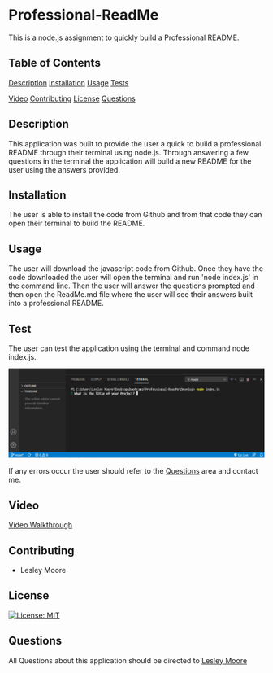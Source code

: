# Professional-ReadMe

This is a node.js assignment to quickly build a Professional README. 

## Table of Contents 

 [Description](#Description)
 [Installation](#Installation)
 [Usage](#Usage)
 [Tests](#Tests)
 
 [Video](#Video)
 [Contributing](#Contributing)
 [License](#License)
 [Questions](#Questions)

 ## Description

 This application was built to provide the user a quick to build a professional README through their terminal using node.js. Through answering a few questions in the terminal the application will build a new README for the user using the answers provided. 

 ## Installation 

 The user is able to install the code from Github and from that code they can open their terminal to build the README. 

 ## Usage 

 The user will download the javascript code from Github. Once they have the code downloaded the user will open the terminal and run 'node index.js' in the command line. Then the user will answer the questions prompted and then open the ReadMe.md file where the user will see their answers built into a professional README. 

 ## Test 

 The user can test the application using the terminal and command node index.js.
 
 <img src=./node.png> 
 
 If any errors occur the user should refer to the [Questions](#Questions) area and contact me.

 ## Video 

 [Video Walkthrough](https://drive.google.com/file/d/1pJ7kkEIUpKPkaT_Gvs2NFJrsU0vm4qoT/view)

 ## Contributing 

   * Lesley Moore 

 ## License

   [![License: MIT](https://img.shields.io/badge/License-MIT-yellow.svg)](https://opensource.org/licenses/MIT)

 ## Questions

  All Questions about this application should be directed to [Lesley Moore](https://github.com/lesleymoore)